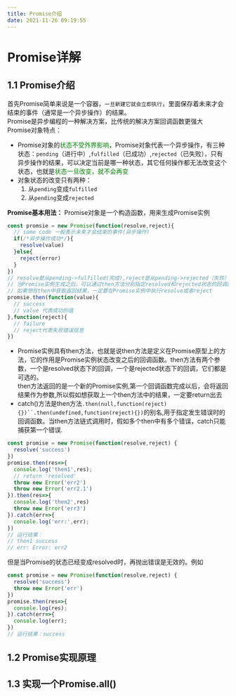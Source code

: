 ```yaml
---
title: Promise介绍
date: 2021-11-26 09:19:55
---
```


# Promise详解
## 1.1 Promise介绍
首先Promise简单来说是一个容器，`一旦新建它就会立即执行`，里面保存着未来才会结束的事件（通常是一个异步操作）的结果。  
Promise是异步编程的一种解决方案，比传统的解决方案回调函数更强大  
Promise对象特点：
* Promise对象的<font color="green">状态不受外界影响</font>，Promise对象代表一个异步操作，有三种状态：`pending`（进行中）,`fulfilled`（已成功）,`rejected`（已失败），只有异步操作的结果，可以决定当前是哪一种状态，其它任何操作都无法改变这个状态，也就是<font color="green">状态一旦改变，就不会再变</font>
* 对象状态的改变只有两种：
  1. 从`pending`变成`fulfilled`
  2. 从`pending`变成`rejected`

__Promise基本用法：__
Promise对象是一个构造函数，用来生成Promise实例
```js
const promsie = new Promise(function(resolve,reject){
  // some code 一般表示未来才会结束的事件(异步操作)
  if(/*异步操作成功*/){
    resolve(value)
  }else{
    reject(error)
  }
})
// resolve是从pending->fulfilled(完成),reject是从pending->rejected（失败）
// 当Promise实例生成之后，可以通过then方法分别指定resolved和rejected状态的回调函数
// 如果想在then中获取返回结果，一定要在Promise实例中执行resolve或者reject
promsie.then(function(value){
  // success
  // value 代表成功的值
},function(reject){
  // failure
  // reject代表失败错误信息
})
```
* Promise实例具有then方法，也就是说then方法是定义在Promise原型上的方法，它的作用是Promise实例状态改变之后的回调函数。then方法有两个参数，一个是resolved状态下的回调，一个是rejected状态下的回调，它们都是可选的。  
then方法返回的是一个新的Promise实例,第一个回调函数完成以后，会将返回结果作为参数,所以假如想获取上一个then方法中的结果，一定要return出去  
* catch()方法是then方法`.then(null,function(reject){})``.then(undefined,function(reject){})`的别名,用于指定发生错误时的回调函数。当then方法链式调用时，假如多个then中有多个错误，catch只能捕获第一个错误.  
```js
const promise = new Promise(function(resolve,reject) {
  resolve('success')
})
promise.then(res=>{
  console.log('then1',res);
  // return 'resolved'
  throw new Error('err2')
  throw new Error('err2.1')
}).then(res=>{
  console.log('then2',res)
  throw new Error('err3')
}).catch(err=>{
  console.log('err:',err);
})
// 运行结果：
// then1 success
// err: Error: err2
```
但是当Promise的状态已经变成resolved时，再抛出错误是无效的。例如
```js
const promise = new Promise(function(resolve,reject) {
  resolve('success')
  throw new Error('err') 
})
promise.then(res=>{
  console.log(res);
}).catch(err=>{
  console.log(err);
})
// 运行结果：success
```
## 1.2 Promise实现原理

## 1.3 实现一个Promise.all()

